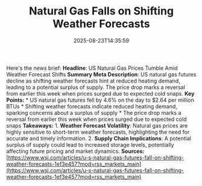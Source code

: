 ﻿---
title: "Natural Gas Falls on Shifting Weather Forecasts"
date: "2025-08-23T14:35:59"
category: "Markets"
summary: ""
slug: "natural gas falls on shifting weather forecasts"
source_urls:
  - "https://www.wsj.com/articles/u-s-natural-gas-futures-fall-on-shifting-weather-forecasts-1ef3e457?mod=rss_markets_main"
seo:
  title: "Natural Gas Falls on Shifting Weather Forecasts | Hash n Hedge"
  description: ""
  keywords: ["news", "markets", "brief"]
---
Here's the news brief:  **Headline**: US Natural Gas Prices Tumble Amid Weather Forecast Shifts  **Summary Meta Description**: US natural gas futures decline as shifting weather forecasts hint at reduced heating demand, leading to a potential surplus of supply. The price drop marks a reversal from earlier this week when prices surged due to expected cold snaps.  **Key Points:**  * US natural gas futures fell by 4.6% on the day to $2.64 per million BTUs * Shifting weather forecasts indicate reduced heating demand, sparking concerns about a surplus of supply * The price drop marks a reversal from earlier this week when prices surged due to expected cold snaps  **Takeaways:**  1. **Weather Forecast Volatility**: Natural gas prices are highly sensitive to short-term weather forecasts, highlighting the need for accurate and timely information. 2. **Supply Chain Implications**: A potential surplus of supply could lead to increased storage levels, potentially affecting future pricing and market dynamics.  **Sources:** [https://www.wsj.com/articles/u-s-natural-gas-futures-fall-on-shifting-weather-forecasts-1ef3e457?mod=rss_markets_main](https://www.wsj.com/articles/u-s-natural-gas-futures-fall-on-shifting-weather-forecasts-1ef3e457?mod=rss_markets_main) 
